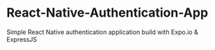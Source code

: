 # React-Native-Authentication-App
Simple React Native authentication application build with Expo.io &amp; ExpressJS
